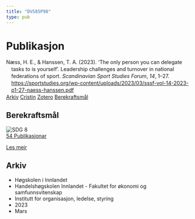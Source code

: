 ```yaml
---
title: "DVS85P98"
type: pub
---
```

<h1>Publikasjon</h1>
<article id="csl-bib-container-DVS85P98" class="csl-bib-container">
  <div class="csl-bib-body" style="line-height: 1.35; padding-left: 1em; text-indent:-1em;">
  <div class="csl-entry">N&#xE6;ss, H. E., &amp; Hanssen, T. A. (2023). &#x2018;The only person you can delegate tasks to is yourself&#x2019;. Leadership challenges and turnover in national federations of sport. <i>Scandinavian Sport Studies Forum</i>, <i>14</i>, 1&#x2013;27. <a href="https://sportstudies.org/wp-content/uploads/2023/03/sssf-vol-14-2023-p1-27-naess-hanssen.pdf">https://sportstudies.org/wp-content/uploads/2023/03/sssf-vol-14-2023-p1-27-naess-hanssen.pdf</a></div>
</div>
  <div class="csl-bib-buttons">
    <a href="#taxonomy-article-DVS85P98" class="csl-bib-button">Arkiv</a>
    <a href alt="Cristin URL" class="csl-bib-button">Cristin</a>
    <a href alt="Zotero URL" class="csl-bib-button">Zotero</a>
    <a href="#sdg-article-DVS85P98" class="csl-bib-button">Berekraftsmål</a>
  </div>
  <div id="csl-bib-meta-container-DVS85P98"></div>
</article>
<div id="csl-bib-meta-DVS85P98" class="csl-bib-meta">
  <article id="sdg-article-DVS85P98" class="sdg-article">
    <h1>Berekraftsmål</h1>
    <div class="sdg-container"><div id="sdg8" class="sdg">
<img src="{{< params subfolder >}}images/sdg/sdg08_no.png" class="image" alt="SDG 8">
<div class="sdg-overlay">
<a href="{{< params subfolder >}}no/archive/?sdg=8#archive" class="sdg-publication-count"><span>54</span> Publikasjonar</a>
<p><a href="https://www.fn.no/om-fn/fns-baerekraftsmaal/anstendig-arbeid-og-oekonomisk-vekst?lang=nno-NO" class="sdg-read-more">Les meir</a></p>
</div>
</div></div>
  </article>
  <article id="taxonomy-article-DVS85P98" class="taxonomy-article">
    <h1>Arkiv</h1>
    <ul>
      <li>Høgskolen i Innlandet</li>
      <li>Handelshøgskolen Innlandet - Fakultet for økonomi og samfunnsvitenskap</li>
      <li>Institutt for organisasjon, ledelse, styring</li>
      <li>2023</li>
      <li>Mars</li>
    </ul>
  </article>
</div>
